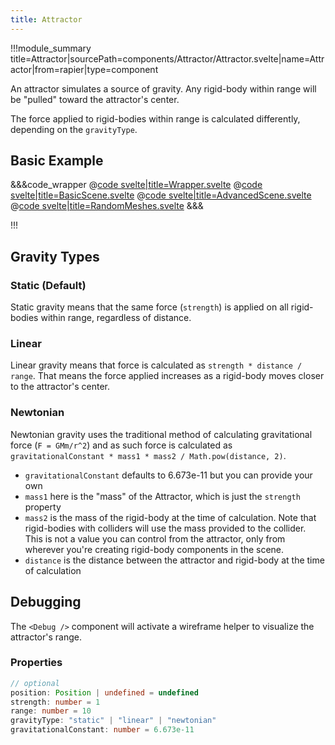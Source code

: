 ```yaml
---
title: Attractor
---
```


<script lang="ts">
import Wrapper from '$examples/rapier/attractor/Wrapper.svelte'
</script>

!!!module_summary title=Attractor|sourcePath=components/Attractor/Attractor.svelte|name=Attractor|from=rapier|type=component

An attractor simulates a source of gravity. Any rigid-body within range will be "pulled" toward the attractor's center.

The force applied to rigid-bodies within range is calculated differently, depending on the `gravityType`.

## Basic Example

<ExampleWrapper>
  <Wrapper />
</ExampleWrapper>

&&&code_wrapper
@[code svelte|title=Wrapper.svelte](../../examples/rapier/attractor/Wrapper.svelte)
@[code svelte|title=BasicScene.svelte](../../examples/rapier/attractor/BasicScene.svelte)
@[code svelte|title=AdvancedScene.svelte](../../examples/rapier/attractor/AdvancedScene.svelte)
@[code svelte|title=RandomMeshes.svelte](../../examples/rapier/attractor/RandomMeshes.svelte)
&&&

!!!

## Gravity Types

### Static (Default)

Static gravity means that the same force (`strength`) is applied on all rigid-bodies within range, regardless of distance.

### Linear

Linear gravity means that force is calculated as `strength * distance / range`. That means the force applied increases as a rigid-body moves closer to the attractor's center.

### Newtonian

Newtonian gravity uses the traditional method of calculating gravitational force (`F = GMm/r^2`) and as such force is calculated as `gravitationalConstant * mass1 * mass2 / Math.pow(distance, 2)`.

- `gravitationalConstant` defaults to 6.673e-11 but you can provide your own
- `mass1` here is the "mass" of the Attractor, which is just the `strength` property
- `mass2` is the mass of the rigid-body at the time of calculation. Note that rigid-bodies with colliders will use the mass provided to the collider. This is not a value you can control from the attractor, only from wherever you're creating rigid-body components in the scene.
- `distance` is the distance between the attractor and rigid-body at the time of calculation

## Debugging
The `<Debug />` component will activate a wireframe helper to visualize the attractor's range.

### Properties

```ts
// optional
position: Position | undefined = undefined
strength: number = 1
range: number = 10
gravityType: "static" | "linear" | "newtonian"
gravitationalConstant: number = 6.673e-11
```
